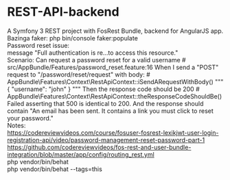 REST-API-backend
==========

A Symfony 3 REST project with FosRest Bundle, backend for AngularJS app.
<br>
Bazinga faker:
php bin/console faker:populate
<br>
Password reset issue:<br>
message	"Full authentication is re…to access this resource."
<br>
Scenario: Can request a password reset for a valid username                                                           # src/AppBundle/Features/password_reset.feature:16
    When I send a "POST" request to "/password/reset/request" with body:                                                # AppBundle\Features\Context\RestApiContext::iSendARequestWithBody()
      """
      { "username": "john" }
      """
    Then the response code should be 200                                                                                # AppBundle\Features\Context\RestApiContext::theResponseCodeShouldBe()
      Failed asserting that 500 is identical to 200.
    And the response should contain "An email has been sent. It contains a link you must click to reset your password."
<br>
Notes:
<br>
https://codereviewvideos.com/course/fosuser-fosrest-lexikjwt-user-login-registration-api/video/password-management-reset-password-part-1
<br>
https://github.com/codereviewvideos/fos-rest-and-user-bundle-integration/blob/master/app/config/routing_rest.yml
<br>
php vendor/bin/behat
<br>
php vendor/bin/behat --tags=this


